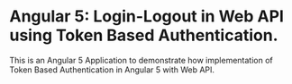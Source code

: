 # Angular 5: Login-Logout in Web API using Token Based Authentication.
This is an Angular 5 Application to demonstrate how implementation of Token Based Authentication in Angular 5 with Web API.


